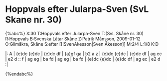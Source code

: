 # Hoppvals efter Jularpa-Sven (SvL Skane nr. 30)

{%abc%}
X:30
T:Hoppvals efter Jularpa-Sven
T:(SvL Skåne nr. 30)
R:Hoppvals
B:Svenska Låtar Skåne
Z:Patrik Månsson, 2009-01-12
O:Glimåkra, Skåne
S:efter [[!SvenAkesson|Sven Åkesson]]
M:2/4
L:1/8
K:D

|: A | {e}dc {e}dc | {e}dc df | {a}gf ga | b2 a z | {e}dc {e}dc |
{e}dc df | ag ec | e2 d :: f | ag eg | ba fd |
ag eg | ba fd | {e}dc {e}dc | {e}dc df | ag ec | e2 d :|



{%endabc%}

